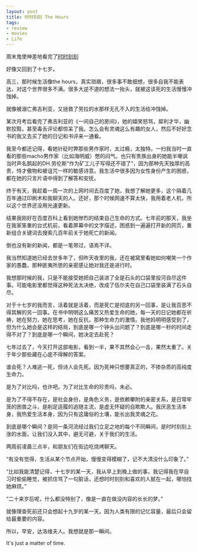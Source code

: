 ```yaml
---
layout: post
title: 时时刻刻 The Hours
tags:
- review
- movies
- Life
---
```


周末鬼使神差地看完了[时时刻刻](https://movie.douban.com/subject/1305666/)

好像又回到了十七岁。


高三，那时候生活像the hours，真实琐屑，很多事不敢细想，很多自我不能表达，对这个世界很多不满。很多大逆不道的想法一抬头，就被这该死的生活慢慢冲蚀掉。


就像被溺亡弗吉利亚，又拯救了劳拉的水那样无孔不入的生活给冲蚀掉。


某次月考后看完了弗吉利亚的《一间自己的房间》，她的嬉笑怒骂，犀利才华，幽默狡黠，甚至毒舌评论都惊呆了我。怎么会有灵魂这么有趣的女人，然后不好好念书的我又去买了她的日记和书评来一通看。


我至今都还记得，看她针砭时弊那些男作家时，太过瘾，太独特。一扫我当时一直看的那些macho男作家（比如海明威）憋的闷气。也只有贵族出身的她能半嘲讽当时声名鹊起的DH.劳伦斯“作为矿工儿子写得还不错了“，因为那种先天独厚的高贵，恃才傲物和被诅咒一样的敏感诗意。我生活中很多因为女性身份产生的困惑，都在她的只言片语中得到了解答和安抚。


终于有天，我趁着一周一次的上网时间去百度了她，我想了解她更多，这个隔着几百年通过印刷术和我聊天的人。还好，那个时候网速不算太快，我用着老人机，所以这个世界还没用光速更新。


结果我刚好在百度百科上看到她惨烈的结束自己生命的方式。七年前的那天，我坐在我家笨重的台式机前，看着屏幕中的文字描述，困惑到一遍遍打开新的网页，重新组合关键词去搜索几百年前关于她死亡的新闻。


倒也没有新的新闻，都是一笔带过，语焉不详。


我当然知道她已经去世多年了，但昨天夜里的我，还在被窝里看她如何嘲笑一个作家的愚蠢，那种匪夷所思的亲密感让她对我还是进行时。


我想那时候的我，只是不能接受她把自己装进了全是石头的口袋里投河自尽这件事。可能电影里都觉得这种死法太决绝，改成了伍尔夫在自己口袋里装满了石头自尽。


对于十七岁的我而言，活着就是活着，而是死亡是彻底的另一回事，是让我百思不得其解的另一回事。在书中明明这么痛苦又热爱生命的她，每一天的日记她都在祈祷，她在努力，她在思考，她在反抗，那种生命力的激情。我他妈明明感受到了，但为什么她会是这样的结局，到底是哪一个钟头出问题了？到底是哪一秒的时间走得不对了？到底是哪一个瞬间，她决定去赴死？


七年过去了，今天打开这部电影，看到一半，果不其然会心一击，果然太重了。关于年少那些藏在心底不得解的答案。


谁会死？人难逃一死，但诗人会先死。因为死神只想要真正的，不掺杂质的高纯度生命力。


是为了对比吗，也许吧。为了对比生命的珍贵吗，未必。


是为了不得不存在，是社会身份，是角色义务，是依赖攀附的亲密关系，是日常牢笼的困兽之斗，是削足适履的追随主流，是虚无怀疑的自欺欺人。我厌恶生活本身，我热爱生活本身，因为只有这庸俗的土壤，能长出我灵魂之花。


到底是哪个瞬间？是同一条河流经过我们立足之地的每个不同瞬间，是时时刻刻上涨的水面，让我们没入其中，避无可避，关于我们的生活。


两周前凌晨三点半，和朋友们在街边吃烧烤聊天。


“有没有觉得，生活从某个节点开始，慢慢变得模糊了，记不大清没什么印象了。”


“比如我能清楚记得，十七岁的某一天，我从早上到晚上做的事，我记得我在早自习时偷偷睡觉，被抓住骂了一句脏话，还想时时刻刻和喜欢的人腻在一起，哪怕找她麻烦。”


“二十来岁后呢，什么都没特别了，像是一直在做没内容的长长的梦。”


就像理查死前还只会想起十九岁的某一天。因为人类有限的记忆容量，最后只会留给最重要的内容。


所以，早安，达洛维夫人。我想就是那一瞬间。


It's just a matter of time.
